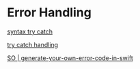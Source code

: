 # Error Handling


[syntax try catch](https://www.hackingwithswift.com/new-syntax-swift-2-error-handling-try-catch)


[try catch handling](https://www.avanderlee.com/swift/try-catch-throw-error-handling/)

[SO | generate-your-own-error-code-in-swift](https://stackoverflow.com/questions/40671991/generate-your-own-error-code-in-swift-3)